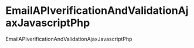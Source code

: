 # EmailAPIverificationAndValidationAjaxJavascriptPhp
EmailAPIverificationAndValidationAjaxJavascriptPhp
